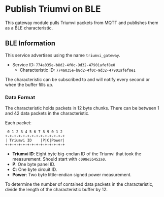 Publish Triumvi on BLE
======================

This gateway module pulls Triumvi packets from MQTT and publishes
them as a BLE characteristic.

BLE Information
---------------

This service advertises using the name `triumvi_gateway`.

- Service ID: `774a035e-b8d2-4f0c-9d32-47901afef8e0`
  - Characteristic ID: `774a035e-b8d2-4f0c-9d32-47901afef8e1`

The characteristic can be subscribed to and will notify every second or
when the buffer fills up.

### Data Format

The characteristic holds packets in 12 byte chunks. There can be between
1 and 42 data packets in the characteristic.

Each packet:

```
 0 1 2 3 4 5 6 7 8 9 0 1 2
+-+-+-+-+-+-+-+-+-+-+-+-+-+
| Triumvi ID    |P|C|Power|
+-+-+-+-+-+-+-+-+-+-+-+-+-+
```

- **Triumvi ID**: Eight byte big-endian ID of the Triumvi that took the measurement.
Should start with `c098e55452a0`.
- **P**: One byte panel ID.
- **C**: One byte circuit ID.
- **Power**: Two byte little-endian signed power measurement.

To determine the number of contained data packets in the characteristic,
divide the length of the characteristic buffer by 12.

